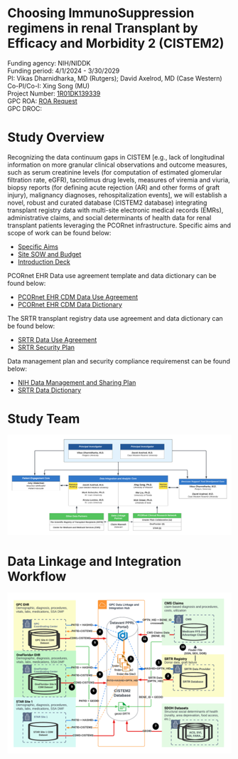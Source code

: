 # Choosing ImmunoSuppression regimens in renal Transplant by Efficacy and Morbidity 2 (CISTEM2) 

Funding agency: NIH/NIDDK <br/>
Funding period: 4/1/2024 - 3/30/2029 <br/>
PI: Vikas Dharnidharka, MD (Rutgers); David Axelrod, MD (Case Western) <br/>
Co-PI/Co-I: Xing Song (MU) <br/>
Project Number: [1R01DK139339](https://reporter.nih.gov/search/dL0HHLs6gUu6A9ABsvEWxQ/project-details/10859534#description) <br/>
GPC ROA: [ROA Request](/ref/GPCResearchOpportunityAssessme_2022-12-20_2125.pdf) <br/>
GPC DROC:  <br/>

# Study Overview 

Recognizing the data continuum gaps in CISTEM [e.g., lack of longitudinal information on more granular clinical observations and outcome measures, such as serum creatinine levels (for computation of estimated glomerular filtration rate, eGFR), tacrolimus drug levels, measures of viremia and viuria, biopsy reports (for defining acute rejection (AR) and other forms of graft injury), malignancy diagnoses, rehospitalization events], we will establish a novel, robust and curated database (CISTEM2 database) integrating transplant registry data with multi-site electronic medical records (EMRs), administrative claims, and social determinants of health data for renal transplant patients leveraging the PCORnet infrastructure. Specific aims and scope of work can be found below: 
- [Specific Aims](/ref/SPECIFIC%20AIMS_CISTEM2_20230401.pdf)
- [Site SOW and Budget](/ref/CISTEM2_NIH_R01_SOW-w-Budget.pdf)
- [Introduction Deck](/ref/CISTEM2_intro_deck.pdf)

PCORnet EHR Data use agreement template and data dictionary can be found below: 
- [PCORnet EHR CDM Data Use Agreement](ref/CISTEM2_DUA_20241203_final_redlined20250122.pdf)
- [PCORnet EHR CDM Data Dictionary](https://pcornet.org/wp-content/uploads/2025/01/PCORnet-Common-Data-Model-v70-2025_01_23.pdf)

The SRTR transplant registry data use agreement and data dictionary can be found below: 
- [SRTR Data Use Agreement](ref/CISTEM2_SRTR_DataUseAgreement_10178.pdf)
- [SRTR Security Plan](ref/CISTEM2_SRTR_SecurityPlan_10178.pdf)

Data management plan and security compliance requiremenst can be found below: 
- [NIH Data Management and Sharing Plan](/ref/CISTEM2_NIH_Data-Managemen-Sharing-Plan.pdf)
- [SRTR Data Dictionary](ref/CISTEM2_SRTR_DataDictionary.html)

# Study Team 
![fig1](res/study-team.png)


# Data Linkage and Integration Workflow
![fig2](/res/data-linkage.png)

